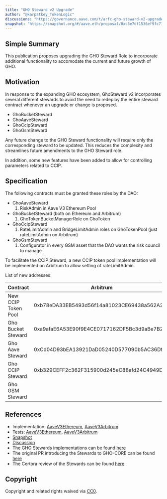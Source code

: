 ```yaml
---
title: "GHO Steward v2 Upgrade"
author: "@karpatkey_TokenLogic"
discussions: "https://governance.aave.com/t/arfc-gho-steward-v2-upgrade/19116"
snapshot: "https://snapshot.org/#/aave.eth/proposal/0xc5e7df1536ef9fc71a7d2e2f6fee6e4e20e37a50b4e0f1646616d066b8697da5"
---
```


## Simple Summary

This publication proposes upgrading the GHO Steward Role to incorporate additional functionality to accomodate the current and future growth of GHO.

## Motivation

In response to the expanding GHO ecosystem, GhoSteward v2 incorporates several different stewards to avoid the need to redeploy the entire steward contract whenever an upgrade or change is proposed.

- GhoBucketSteward
- GhoAaveSteward
- GhoCcipSteward
- GhoGsmSteward

Any future change to the GHO Steward functionality will require only the corresponding steward to be updated. This reduces the complexity and streamlines future amendments to the GHO Steward role.

In addition, some new features have been added to allow for controlling parameters related to CCIP.

## Specification

The following contracts must be granted these roles by the DAO:

- GhoAaveSteward
  1. RiskAdmin in Aave V3 Ethereum Pool
- GhoBucketSteward (both on Ethereum and Arbitrum)
  1. GhoTokenBucketManagerRole on GhoToken
- GhoCcipSteward
  1. RateLimitAdmin and BridgeLimitAdmin roles on GhoTokenPool (just rateLimitAdmin on Arbitrum)
- GhoGsmSteward
  1. Configurator in every GSM asset that the DAO wants the risk council to manage

To facilitate the CCIP Steward, a new CCIP token pool implementation will be implemented on Arbitrum to allow setting of rateLimitAdmin.

List of new addresses:

| Contract            | Arbitrum                                   | Ethereum                                   |
| ------------------- | ------------------------------------------ | ------------------------------------------ |
| New CCIP Token Pool | 0xb78eDA33EB5493d56f14a81023CE69438a562A2c |                                            |
| Gho Bucket Steward  | 0xa9afaE6A53E90f9E4CE0717162DF5Bc3d9aBe7B2 | 0x46Aa1063e5265b43663E81329333B47c517A5409 |
| Gho Aave Steward    | 0xCd04D93bEA13921DaD05240D577090b5AC36DfCA | 0xFEb4e54591660F42288312AE8eB59e9f2B746b66 |
| Gho CCIP Steward    | 0xb329CEFF2c362F315900d245eC88afd24C4949D5 | 0x101Efb7b9Beb073B1219Cd5473a7C8A2f2EB84f4 |
| Gho GSM Steward     |                                            | 0xD1E856a947CdF56b4f000ee29d34F5808E0A6848 |

## References

- Implementation: [AaveV3Ethereum](https://github.com/bgd-labs/aave-proposals-v3/blob/603758edd1814e074b1c7a08c7da140df4338351/src/20241007_Multi_GHOStewardV2Upgrade/AaveV3Ethereum_GHOStewardV2Upgrade_20241007.sol), [AaveV3Arbitrum](https://github.com/bgd-labs/aave-proposals-v3/blob/603758edd1814e074b1c7a08c7da140df4338351/src/20241007_Multi_GHOStewardV2Upgrade/AaveV3Arbitrum_GHOStewardV2Upgrade_20241007.sol)
- Tests: [AaveV3Ethereum](https://github.com/bgd-labs/aave-proposals-v3/blob/603758edd1814e074b1c7a08c7da140df4338351/src/20241007_Multi_GHOStewardV2Upgrade/AaveV3Ethereum_GHOStewardV2Upgrade_20241007.t.sol), [AaveV3Arbitrum](https://github.com/bgd-labs/aave-proposals-v3/blob/603758edd1814e074b1c7a08c7da140df4338351/src/20241007_Multi_GHOStewardV2Upgrade/AaveV3Arbitrum_GHOStewardV2Upgrade_20241007.t.sol)
- [Snapshot](https://snapshot.org/#/aave.eth/proposal/0xc5e7df1536ef9fc71a7d2e2f6fee6e4e20e37a50b4e0f1646616d066b8697da5)
- [Discussion](https://governance.aave.com/t/arfc-gho-steward-v2-upgrade/19116)
- The GHO Stewards implementations can be found [here](https://github.com/aave/gho-core/tree/main/src/contracts/misc)
- The original PR introducing the Stewards to GHO-CORE can be found [here](https://github.com/aave/gho-core/pull/414/files)
- The Certora review of the Stewards can be found [here](https://github.com/aave/gho-core/pull/423)

## Copyright

Copyright and related rights waived via [CC0](https://creativecommons.org/publicdomain/zero/1.0/).
